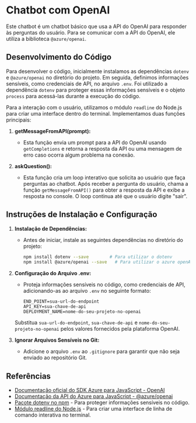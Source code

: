 # Chatbot com OpenAI

Este chatbot é um chatbot básico que usa a API do OpenAI para responder às perguntas do usuário. Para se comunicar com a API do OpenAI, ele utiliza a biblioteca `@azure/openai`.

## Desenvolvimento do Código

Para desenvolver o código, inicialmente instalamos as dependências `dotenv` e `@azure/openai` no diretório do projeto. Em seguida, definimos informações sensíveis, como credenciais de API, no arquivo `.env`. Foi utilizado a dependência `dotenv` para proteger essas informações sensíveis e o objeto `process` para acessá-las durante a execução do código.

Para a interação com o usuário, utilizamos o módulo `readline` do Node.js para criar uma interface dentro do terminal. Implementamos duas funções principais:

1. **getMessageFromAPI(prompt):**
   - Esta função envia um prompt para a API do OpenAI usando `getCompletions` e retorna a resposta da API ou uma mensagem de erro caso ocorra algum problema na conexão.

2. **askQuestion():**
   - Esta função cria um loop interativo que solicita ao usuário que faça perguntas ao chatbot. Após receber a pergunta do usuário, chama a função `getMessageFromAPI()` para obter a resposta da API e exibe a resposta no console. O loop continua até que o usuário digite "sair".

## Instruções de Instalação e Configuração

1. **Instalação de Dependências:**
   - Antes de iniciar, instale as seguintes dependências no diretório do projeto:

     ```bash
     npm install dotenv --save        # Para utilizar o dotenv
     npm install @azure/openai --save   # Para utilizar o azure openAI
     ```

2. **Configuração do Arquivo .env:**
   - Proteja informações sensíveis no código, como credenciais de API, adicionando-as ao arquivo `.env` no seguinte formato:

     ```
     END_POINT=sua-url-do-endpoint
     API_KEY=sua-chave-de-api
     DEPLOYMENT_NAME=nome-do-seu-projeto-no-openai
     ```

   Substitua `sua-url-do-endpoint`, `sua-chave-de-api` e `nome-do-seu-projeto-no-openai` pelos valores fornecidos pela plataforma OpenAI.

3. **Ignorar Arquivos Sensíveis no Git:**
   - Adicione o arquivo `.env` ao `.gitignore` para garantir que não seja enviado ao repositório Git.

## Referências
- [Documentação oficial do SDK Azure para JavaScript - OpenAI](https://github.com/Azure/azure-sdk-for-js/blob/main/sdk/openai/openai/README.md)
- [Documentação da API do Azure para JavaScript - @azure/openai](https://learn.microsoft.com/pt-br/javascript/api/%40azure/openai/?view=azure-node-preview)
- [Pacote dotenv no npm](https://www.npmjs.com/package/dotenv) - Para proteger informações sensíveis no código.
- [Módulo readline do Node.js](https://nodejs.org/api/readline.html) - Para criar uma interface de linha de comando interativa no terminal.
